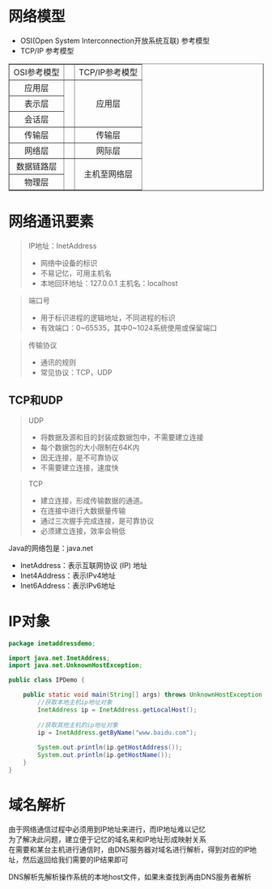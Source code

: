 # 网络模型 
* OSI(Open System Interconnection开放系统互联) 参考模型  
* TCP/IP 参考模型  
<table border="1" cellspacing="2" cellpadding="2">
    <tr align="center">
        <td>OSI参考模型</td>
        <td>&nbsp;</td>
        <td>TCP/IP参考模型</td>
    </tr>
    <tr align="center">
        <td >应用层</td>
        <td rowspan="3">&nbsp;</td>
        <td rowspan="3">应用层</td>
    </tr>
    <tr align="center">
        <td>表示层</td>
    </tr>
    <tr align="center">
        <td>会话层</td>
    </tr>
    <tr align="center">
        <td>传输层</td>
        <td>&nbsp;</td>
        <td>传输层</td>
    </tr>
    <tr align="center">
        <td>网络层</td>
        <td>&nbsp;</td>
        <td>网际层</td>
    </tr>
    <tr align="center">
        <td>数据链路层</td>
        <td rowspan="2">&nbsp;</td>
        <td rowspan="2">主机至网络层</td>
    </tr>
    <tr align="center">
        <td>物理层</td>
    </tr>
</table>

# 网络通讯要素
> IP地址：InetAddress  
> - 网络中设备的标识  
> - 不易记忆，可用主机名  
> - 本地回环地址：127.0.0.1 主机名：localhost  

> 端口号  
> - 用于标识进程的逻辑地址，不同进程的标识  
> - 有效端口：0\~65535，其中0\~1024系统使用或保留端口  

> 传输协议  
> - 通讯的规则
> - 常见协议：TCP，UDP  

## TCP和UDP
> UDP
> - 将数据及源和目的封装成数据包中，不需要建立连接  
> - 每个数据包的大小限制在64K内
> - 因无连接，是不可靠协议
> - 不需要建立连接，速度快

> TCP
> - 建立连接，形成传输数据的通道。
> - 在连接中进行大数据量传输
> - 通过三次握手完成连接，是可靠协议
> - 必须建立连接，效率会稍低

Java的网络包是：java.net  
- InetAddress：表示互联网协议 (IP) 地址  
- Inet4Address：表示IPv4地址
- Inet6Address：表示IPv6地址

# IP对象
```java
package inetaddressdemo;

import java.net.InetAddress;
import java.net.UnknownHostException;

public class IPDemo {

    public static void main(String[] args) throws UnknownHostException {
        //获取本地主机ip地址对象
        InetAddress ip = InetAddress.getLocalHost();
        
        //获取其他主机的ip地址对象
        ip = InetAddress.getByName("www.baidu.com");
        
        System.out.println(ip.getHostAddress());
        System.out.println(ip.getHostName());
    }
}
```
# 域名解析
由于网络通信过程中必须用到IP地址来进行，而IP地址难以记忆  
为了解决此问题，建立便于记忆的域名来和IP地址形成映射关系  
在需要和某台主机进行通信时，由DNS服务器对域名进行解析，得到对应的IP地址，然后返回给我们需要的IP结果即可  

DNS解析先解析操作系统的本地host文件，如果未查找到再由DNS服务者解析